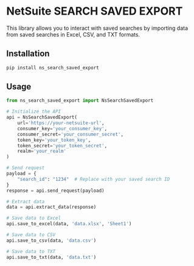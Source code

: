 # NetSuite SEARCH SAVED EXPORT

This library allows you to interact with saved searches by importing data from saved searches in Excel, CSV, and TXT formats.

## Installation

```python
pip install ns_search_saved_export
```

## Usage

```python
from ns_search_saved_export import NsSearchSavedExport

# Initialize the API
api = NsSearchSavedExport(
    url='https://your-netsuite-url',
    consumer_key='your_consumer_key',
    consumer_secret='your_consumer_secret',
    token_key='your_token_key',
    token_secret='your_token_secret',
    realm='your_realm'
)

# Send request
payload = {
    "search_id": "1234"  # Replace with your saved search ID
}
response = api.send_request(payload)

# Extract data
data = api.extract_data(response)

# Save data to Excel
api.save_to_excel(data, 'data.xlsx', 'Sheet1')

# Save data to CSV
api.save_to_csv(data, 'data.csv')

# Save data to TXT
api.save_to_txt(data, 'data.txt')

```